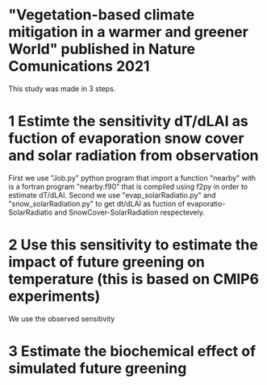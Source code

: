 # "Vegetation-based climate mitigation in a warmer and greener World" published in Nature Comunications 2021

This study was made in 3 steps. 

# 1  Estimte the sensitivity dT/dLAI as fuction of evaporation snow cover and solar radiation from observation 
First we use "Job.py" python program that import a function "nearby" with is a fortran program "nearby.f90" that is compiled using f2py in order to estimate dT/dLAI.
Second we use "evap_solarRadiatio.py" and "snow_solarRadiation.py" to get dt/dLAI as fuction of evaporatio-SolarRadiatio and SnowCover-SolarRadiation respectevely.
 
# 2  Use this sensitivity to estimate the impact of future greening on temperature (this is based on CMIP6 experiments)
We use the observed sensitivity 

# 3  Estimate the biochemical effect of simulated future greening

